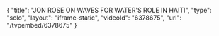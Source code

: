 {
    "title": "JON ROSE ON WAVES FOR WATER'S ROLE IN HAITI",
    "type": "solo",
    "layout": "iframe-static",
    "videoId": "6378675",
    "url": "\/tvpembed\/6378675"
}